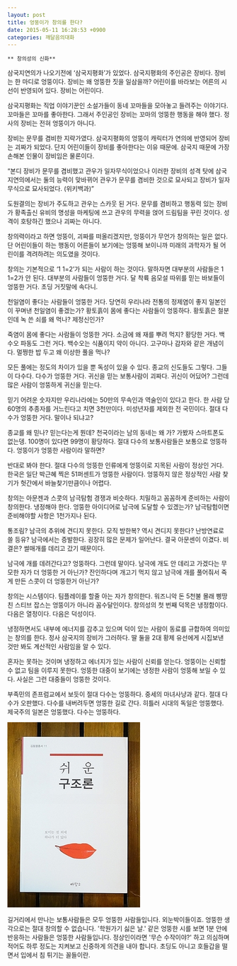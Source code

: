 ```yaml
---
layout: post
title: 엉뚱이가 창의를 한다?
date: 2015-05-11 16:28:53 +0900
categories: 깨달음의대화
---
```

 


    ** 창의성의 신화** 

  


삼국지연의가 나오기전에 ‘삼국지평화’가 있었다. 삼국지평화의 주인공은 장비다. 장비는 한 마디로 엉뚱이다. 장비는 왜 엉뚱한 짓을 일삼을까? 어린이를 바라보는 어른의 시선이 반영되어 있다. 장비는 어린이다. 

  


삼국지평화는 직업 이야기꾼인 소설가들이 동네 꼬마들을 모아놓고 들려주는 이야기다. 꼬마들은 꼬마를 좋아한다. 그래서 주인공인 장비는 꼬마의 엉뚱한 행동을 해야 했다. 정사의 장비는 전혀 엉뚱이가 아니다. 

  


장비는 문무를 겸비한 지략가였다. 삼국지평화의 엉뚱이 캐릭터가 연의에 반영되어 장비는 괴짜가 되었다. 단지 어린이들이 장비를 좋아한다는 이유 때문에. 삼국지 때문에 가장 손해본 인물이 장비임은 물론이다. 

  


“본디 장비가 문무를 겸비했고 관우가 일자무식이었으나 이러한 장비의 성격 탓에 삼국지연의에서는 둘의 능력이 맞바뀌어 관우가 문무를 겸비한 것으로 묘사되고 장비가 일자무식으로 묘사되었다. (위키백과)”

  


도원결의는 장비가 주도하고 관우는 스카웃 된 거다. 문무를 겸비하고 행동력 있는 장비가 황족출신 유비의 명성을 마케팅에 쓰고 관우의 무력을 얹어 드림팀을 꾸린 것이다. 성격이 호탕하긴 했으나 괴짜는 아니다. 

  


창의력이라고 하면 엉뚱이, 괴짜를 떠올리겠지만, 엉뚱이가 무언가 창의하는 일은 없다. 단 어린이들이 하는 행동이 어른들이 보기에는 엉뚱해 보이니까 미래의 과학자가 될 어린이를 격려하려는 의도였을 것이다. 

  


창의는 기본적으로 ‘1 1=2’가 되는 사람이 하는 것이다. 말하자면 대부분의 사람들은 1 1=2가 안 된다. 대부분의 사람들이 엉뚱한 거다. 달 착륙 음모설 따위를 믿는 바보들이 엉뚱한 거다. 초딩 거짓말에 속다니.

  


천일염이 좋다는 사람들이 엉뚱한 거다. 당연히 우리나라 전통의 정제염이 좋지 일본인이 꾸며낸 천일염이 좋겠는가? 황토흙이 몸에 좋다는 사람들이 엉뚱하다. 황토흙은 철분인데 녹 쓴 쇠를 왜 먹나? 제정신인가? 

  


죽염이 몸에 좋다는 사람들이 엉뚱한 거다. 소금에 왜 재를 뿌려 먹지? 황당한 거다. 백수오 파동도 그런 거다. 백수오는 식품이지 약이 아니다. 고구마나 감자와 같은 개념이다. 멀쩡한 밥 두고 왜 이상한 풀을 먹나? 

  


모든 풀에는 정도의 차이가 있을 뿐 독성이 있을 수 있다. 종교의 신도들도 그렇다. 그들이 다수다. 다수가 엉뚱한 거다. 귀신을 믿는 보통사람이 괴짜다. 귀신이 어딨어? 그런데 많은 사람이 엉뚱하게 귀신을 믿는다. 

  


믿기 어려운 숫자지만 우리나라에는 50만의 무속인과 역술인이 있다고 한다. 한 사람 당 60명의 추종자를 거느린다고 치면 3천만이다. 미성년자를 제외한 전 국민이다. 절대 다수가 엉뚱한 거다. 말이나 되냐고? 

  


종교를 왜 믿나? 믿는다는게 뭔데? 천국이라는 남의 동네는 왜 가? 가봤자 스마트폰도 없는뎅. 100명이 있다면 99명이 황당하다. 절대 다수의 보통사람들은 보통으로 엉뚱하다. 엉뚱이가 엉뚱한 사람이라 말하면?

  


반대로 봐야 한다. 절대 다수의 엉뚱한 인류에게 엉뚱이로 지목된 사람이 정상인 거다. 한국은 일단 박근혜 찍은 51퍼센트가 엉뚱한 사람이다. 엉뚱하지 않은 정상적인 사람 찾기가 헛간에서 바늘찾기만큼이나 어렵다.

  


창의는 아문젠과 스콧의 남극탐험 경쟁과 비슷하다. 치밀하고 꼼꼼하게 준비하는 사람이 창의한다. 냉정해야 한다. 엉뚱한 아이디어로 남극에 도달할 수 있겠는가? 남극탐험이면 준비해야할 사항은 1천가지나 된다.

  


통조림? 남극의 추위에 견디지 못한다. 모직 방한복? 역시 견디지 못한다? 난방연료로 쓸 등유? 남극에서는 증발한다. 굉장히 많은 문제가 일어난다. 결국 아문센이 이겼다. 비결은? 썰매개를 데리고 갔기 때문이다. 

  


남극에 개를 데려간다고? 엉뚱하다. 그런데 말이다. 남극에 개도 안 데리고 가겠다는 무모한 자가 더 엉뚱한 거 아닌가? 잔인하다며 개고기 먹지 않고 남극에 개를 풀어줘서 죽게 만든 스콧이 더 엉뚱한거 아닌가? 

  


창의는 시스템이다. 팀플레이를 할줄 아는 자가 창의한다. 워즈니악 돈 5천불 몰래 삥땅친 스티브 잡스는 엉뚱이가 아니라 꼼수달인이다. 창의성의 첫 번째 덕목은 냉정함이다. 다음은 열정이다. 다음은 덕성이다.

  


냉정하면서도 내부에 에너지를 감추고 있으며 덕이 있는 사람이 동료를 규합하여 의미있는 창의를 한다. 정사 삼국지의 장비가 그러하다. 딸 둘을 2대 황제 유선에게 시집보낸 것만 봐도 계산적인 사람임을 알 수 있다.

  


혼자는 못하는 것이며 냉정하고 에너지가 있는 사람이 신뢰를 얻는다. 엉뚱이는 신뢰할 수 없고 팀을 이루지 못한다. 엉뚱한 대중이 보기에는 냉정한 사람이 엉뚱해 보일 수 있다. 사실은 그런 대중들이 엉뚱한 것이다. 

  


부족민의 존프럼교에서 보듯이 절대 다수는 엉뚱하다. 중세의 마녀사냥과 같다. 절대 다수가 오판했다. 다수를 내버려두면 엉뚱한 길로 간다. 히틀러 시대의 독일은 엉뚱했다. 제국주의 일본은 엉뚱했다. 다수는 엉뚱하다.

  


  



 
<img src="files/attach/images/198/092/590/DSC01488.JPG" alt="DSC01488.JPG" width="300" height="419" /> 

  


길거리에서 만나는 보통사람들은 모두 엉뚱한 사람들입니다. 외눈박이들이죠. 엉뚱한 생각으로는 절대 창의할 수 없습니다. '학원가기 싫은 날.' 같은 엉뚱한 시를 보면 1분 안에 반응하는 사람들은 엉뚱한 사람들입니다. 정상인이라면 '무슨 수작이야?' 하고 의심하며 적어도 하루 정도는 지켜보고 신중하게 의견을 내야 합니다. 초딩도 아니고 호들갑을 떨면서 입에서 침 튀기는 꼴들이란.